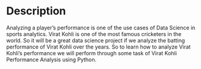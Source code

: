 # Description
Analyzing a player’s performance is one of the use cases of Data Science in sports analytics. Virat Kohli is one of the most famous cricketers in the world. So it will be a great data science project if we analyze the batting performance of Virat Kohli over the years. So to learn how to analyze Virat Kohli’s performance we will perform through some task of Virat Kohli Performance Analysis using Python.
